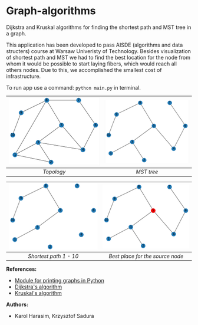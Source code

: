 # Graph-algorithms
Dijkstra and Kruskal algorithms for finding the shortest path and MST tree in a graph.

This application has been developed to pass AISDE (algorithms and data structers) course at Warsaw Univeristy of Technology.
Besides visualization of shortest path and MST we had to find the best location for the node from whom it would be possible
to start laying fibers, which would reach all others nodes. Due to this, we accomplished the smallest cost of infrastructure.
  
To run app use a command: ```python main.py``` in terminal.

![](./Resources/Graph.png)  |  ![](./Resources/MST.png)
:-------------------------:|:-------------------------:
*Topology* | *MST tree*

![](./Resources/Path.png)  |  ![](./Resources/Vertex.png)
:-------------------------:|:-------------------------:
*Shortest path 1 - 10* | *Best place for the source node*

**References:**

* [Module for printing graphs in Python](https://networkx.org/)
* [Dijkstra's algorithm](https://www.geeksforgeeks.org/dijkstras-shortest-path-algorithm-greedy-algo-7/)
* [Kruskal's algorithm](https://www.geeksforgeeks.org/kruskals-minimum-spanning-tree-algorithm-greedy-algo-2/)

**Authors:**

* Karol Harasim, Krzysztof Sadura

